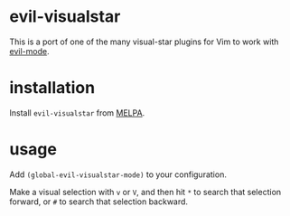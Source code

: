 evil-visualstar
===============

This is a port of one of the many visual-star plugins for Vim to work with [evil-mode](https://gitorious.org/evil).

installation
============

Install `evil-visualstar` from [MELPA][1].

usage
=====

Add `(global-evil-visualstar-mode)` to your configuration.

Make a visual selection with `v` or `V`, and then hit `*` to search that selection forward, or `#` to search that selection backward.

[1]: http://melpa.org

